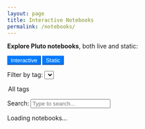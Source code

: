```yaml
---
layout: page
title: Interactive Notebooks
permalink: /notebooks/
---
```

<style>
/* More specific selectors and !important everywhere */
.btn-group .btn-outline-primary.type-toggle.active {
  background-color: #007bff !important;
  color: white !important;
  border-color: #007bff !important;
}

.btn-group .btn-outline-secondary.type-toggle.active {
  background-color:rgb(148, 100, 188) !important;
  color: white !important;
  border-color: rgb(148, 100, 188) !important;
}
</style>



<p><strong>Explore Pluto notebooks</strong>, both live and static:</p>

<!-- Type Filter Pills -->
<div class="btn-group mb-3" role="group" aria-label="Type filter">
  <button type="button" class="btn btn-outline-primary active type-toggle" data-type="interactive">Interactive</button>
  <button type="button" class="btn btn-outline-primary active type-toggle" data-type="static">Static</button>
</div>


<!-- Tag Filter -->
<label for="tag-filter">Filter by tag:</label>
<select id="tag-filter" class="form-control mb-3" style="max-width: 300px;">
  <option value="">All tags</option>
</select>

<!-- Search Bar -->
<label for="search-input">Search:</label>
<input type="text" id="search-input" class="form-control mb-4" placeholder="Type to search..." style="max-width: 400px;" />

<!-- Notebook List -->
<div id="notebook-list">
  <p>Loading notebooks...</p>
</div>

<script>
const metadata = {{ site.data.notebooks | jsonify }};
const INTERACTIVE_BASE = "https://pluto-slider-server-production.up.railway.app/";
const STATIC_BASE = "https://smgroves.github.io/julia/";

let allNotebooks = [];

function normalizeMeta() {
  allNotebooks = Object.entries(metadata).map(([key, data]) => {
    const type = data.type || (key.includes("interactive") ? "interactive" : "static");
    const base = type === "interactive" ? INTERACTIVE_BASE : STATIC_BASE;
    return {
      key,
      title: data.title || key,
      description: data.description || "",
      tags: data.tags || [],
      type,
      url: `${base}${key}.html`
    };
  });
}

function buildTagDropdown() {
  const tagSet = new Set();
  allNotebooks.forEach(n => (n.tags || []).forEach(tag => tagSet.add(tag)));

  const tagSelect = document.getElementById("tag-filter");
  tagSet.forEach(tag => {
    const opt = document.createElement("option");
    opt.value = tag;
    opt.textContent = tag;
    tagSelect.appendChild(opt);
  });
}

function renderList() {
  const container = document.getElementById("notebook-list");
  const searchTerm = document.getElementById("search-input").value.toLowerCase();
  const selectedTag = document.getElementById("tag-filter").value;
  const activeTypes = Array.from(document.querySelectorAll(".btn-group .btn.active")).map(btn => btn.dataset.type);

  const filtered = allNotebooks.filter(n => {
    const matchesType = activeTypes.includes(n.type);
    const matchesTag = !selectedTag || n.tags.includes(selectedTag);
    const matchesSearch = n.title.toLowerCase().includes(searchTerm) || n.description.toLowerCase().includes(searchTerm);
    return matchesType && matchesTag && matchesSearch;
  });

  container.innerHTML = filtered.length
    ? ""
    : "<p>No notebooks match your filters.</p>";

  filtered.forEach(n => {
    const item = document.createElement("div");
    item.className = "mb-4";
    item.innerHTML = `
      <h4>
        <a href="${n.url}" target="_blank">${n.title}</a>
        <span class="badge badge-${n.type === 'interactive' ? 'primary' : 'primary'} ml-2">${n.type}</span>
      </h4>
      <p>${n.description}</p>
      ${n.tags.length ? `<p style="font-size: 0.9em; color: #555;">Tags: ${n.tags.join(", ")}</p>` : ""}
    `;
    container.appendChild(item);
  });
}

document.addEventListener("DOMContentLoaded", () => {
  normalizeMeta();
  buildTagDropdown();
  renderList();

  document.getElementById("search-input").addEventListener("input", renderList);
  document.getElementById("tag-filter").addEventListener("change", renderList);

  document.querySelectorAll(".btn-group .btn").forEach(btn => {
    btn.addEventListener("click", () => {
      btn.classList.toggle("active");
      renderList();
    });
  });
});
</script>